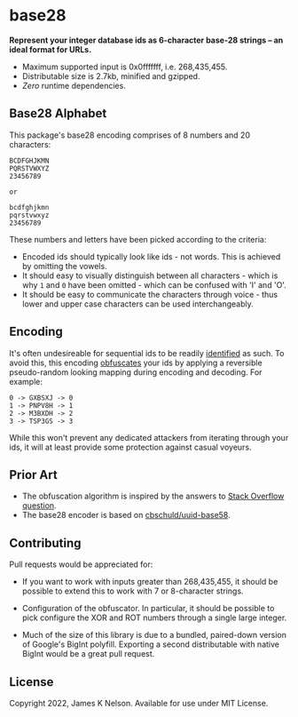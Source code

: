 # base28

**Represent your integer database ids as 6-character base-28 strings – an ideal format for URLs.**

- Maximum supported input is 0x0fffffff, i.e. 268,435,455.
- Distributable size is 2.7kb, minified and gzipped.
- *Zero* runtime dependencies.


## Base28 Alphabet

This package's base28 encoding comprises of 8 numbers and 20 characters:

```
BCDFGHJKMN
PQRSTVWXYZ
23456789

or

bcdfghjkmn
pqrstvwxyz
23456789
```

These numbers and letters have been picked according to the criteria:

- Encoded ids should typically look like ids - not words. This is achieved by omitting the vowels.
- It should easy to visually distinguish between all characters - which is why `1` and `0` have been omitted - which can be confused with 'I' and 'O'.
- It should be easy to communicate the characters through voice - thus lower and upper case characters can be used interchangeably.


## Encoding

It's often undesireable for sequential ids to be readily [identified](https://en.wikipedia.org/wiki/German_tank_problem) as such. To avoid this, this encoding [obfuscates](https://stackoverflow.com/questions/8554286/obfuscating-an-id) your ids by applying a reversible pseudo-random looking mapping during encoding and decoding. For example:

```
0 -> GXBSXJ -> 0
1 -> PNPV8H -> 1
2 -> M3BXDH -> 2
3 -> TSP3GS -> 3
```

While this won't prevent any dedicated attackers from iterating through your ids, it will at least provide some protection against casual voyeurs.


## Prior Art

- The obfuscation algorithm is inspired by the answers to [Stack Overflow question](https://stackoverflow.com/questions/8554286/obfuscating-an-id).
- The base28 encoder is based on [cbschuld/uuid-base58](https://github.com/cbschuld/uuid-base58).


## Contributing

Pull requests would be appreciated for:

- If you want to work with inputs greater than 268,435,455, it should be possible to extend this to work with 7 or 8-character strings.

- Configuration of the obfuscator. In particular, it should be possible to pick configure the XOR and ROT numbers through a single large integer.

- Much of the size of this library is due to a bundled, paired-down version of Google's BigInt polyfill. Exporting a second distributable with native BigInt would be a great pull request.


## License

Copyright 2022, James K Nelson. Available for use under MIT License.